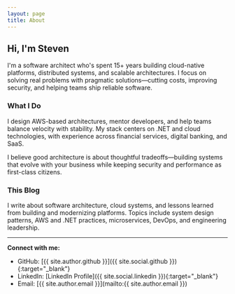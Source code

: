 ```yaml
---
layout: page
title: About
---
```


## Hi, I'm Steven

I'm a software architect who's spent 15+ years building cloud-native platforms, distributed systems, and scalable architectures. I focus on solving real problems with pragmatic solutions—cutting costs, improving security, and helping teams ship reliable software.

### What I Do

I design AWS-based architectures, mentor developers, and help teams balance velocity with stability. My stack centers on .NET and cloud technologies, with experience across financial services, digital banking, and SaaS.

I believe good architecture is about thoughtful tradeoffs—building systems that evolve with your business while keeping security and performance as first-class citizens.

### This Blog

I write about software architecture, cloud systems, and lessons learned from building and modernizing platforms. Topics include system design patterns, AWS and .NET practices, microservices, DevOps, and engineering leadership.

---

**Connect with me:**
- GitHub: [{{ site.author.github }}]({{ site.social.github }}){:target="_blank"}
- LinkedIn: [LinkedIn Profile]({{ site.social.linkedin }}){:target="_blank"}
- Email: [{{ site.author.email }}](mailto:{{ site.author.email }})